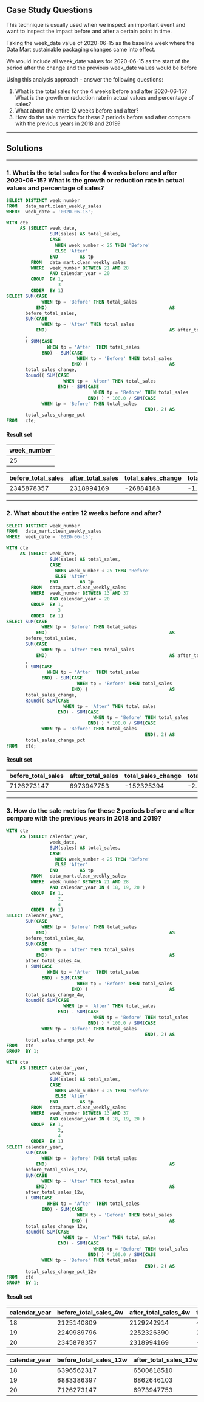 ## Case Study Questions

This technique is usually used when we inspect an important event and want to inspect the impact before and after a certain point in time.

Taking the week_date value of 2020-06-15 as the baseline week where the Data Mart sustainable packaging changes came into effect.

We would include all week_date values for 2020-06-15 as the start of the period after the change and the previous week_date values would be before

Using this analysis approach - answer the following questions:

1. What is the total sales for the 4 weeks before and after 2020-06-15? What is the growth or reduction rate in actual values and percentage of sales?
2. What about the entire 12 weeks before and after?
3. How do the sale metrics for these 2 periods before and after compare with the previous years in 2018 and 2019?

---

## Solutions

---

### 1. What is the total sales for the 4 weeks before and after 2020-06-15? What is the growth or reduction rate in actual values and percentage of sales?

```SQL
SELECT DISTINCT week_number
FROM   data_mart.clean_weekly_sales
WHERE  week_date = '0020-06-15';

WITH cte
     AS (SELECT week_date,
                SUM(sales) AS total_sales,
                CASE
                  WHEN week_number < 25 THEN 'Before'
                  ELSE 'After'
                END        AS tp
         FROM   data_mart.clean_weekly_sales
         WHERE  week_number BETWEEN 21 AND 28
                AND calendar_year = 20
         GROUP  BY 1,
                   3
         ORDER  BY 1)
SELECT SUM(CASE
             WHEN tp = 'Before' THEN total_sales
           END)                                             AS
       before_total_sales,
       SUM(CASE
             WHEN tp = 'After' THEN total_sales
           END)                                             AS after_total_sales
       ,
       ( SUM(CASE
               WHEN tp = 'After' THEN total_sales
             END) - SUM(CASE
                          WHEN tp = 'Before' THEN total_sales
                        END) )                              AS
       total_sales_change,
       Round(( SUM(CASE
                     WHEN tp = 'After' THEN total_sales
                   END) - SUM(CASE
                                WHEN tp = 'Before' THEN total_sales
                              END) ) * 100.0 / SUM(CASE
             WHEN tp = 'Before' THEN total_sales
                                                   END), 2) AS
       total_sales_change_pct
FROM   cte;
```

#### Result set

| week_number |
| ----------- |
| 25          |

| before_total_sales | after_total_sales | total_sales_change | total_sales_change_pct |
| ------------------ | ----------------- | ------------------ | ---------------------- |
| 2345878357         | 2318994169        | \-26884188         | \-1.15                 |

---

### 2. What about the entire 12 weeks before and after?

```sql
SELECT DISTINCT week_number
FROM   data_mart.clean_weekly_sales
WHERE  week_date = '0020-06-15';

WITH cte
     AS (SELECT week_date,
                SUM(sales) AS total_sales,
                CASE
                  WHEN week_number < 25 THEN 'Before'
                  ELSE 'After'
                END        AS tp
         FROM   data_mart.clean_weekly_sales
         WHERE  week_number BETWEEN 13 AND 37
                AND calendar_year = 20
         GROUP  BY 1,
                   3
         ORDER  BY 1)
SELECT SUM(CASE
             WHEN tp = 'Before' THEN total_sales
           END)                                             AS
       before_total_sales,
       SUM(CASE
             WHEN tp = 'After' THEN total_sales
           END)                                             AS after_total_sales
       ,
       ( SUM(CASE
               WHEN tp = 'After' THEN total_sales
             END) - SUM(CASE
                          WHEN tp = 'Before' THEN total_sales
                        END) )                              AS
       total_sales_change,
       Round(( SUM(CASE
                     WHEN tp = 'After' THEN total_sales
                   END) - SUM(CASE
                                WHEN tp = 'Before' THEN total_sales
                              END) ) * 100.0 / SUM(CASE
             WHEN tp = 'Before' THEN total_sales
                                                   END), 2) AS
       total_sales_change_pct
FROM   cte;
```

#### Result set

| before_total_sales | after_total_sales | total_sales_change | total_sales_change_pct |
| ------------------ | ----------------- | ------------------ | ---------------------- |
| 7126273147         | 6973947753        | \-152325394        | \-2.14                 |

---

### 3. How do the sale metrics for these 2 periods before and after compare with the previous years in 2018 and 2019?

```sql
WITH cte
     AS (SELECT calendar_year,
                week_date,
                SUM(sales) AS total_sales,
                CASE
                  WHEN week_number < 25 THEN 'Before'
                  ELSE 'After'
                END        AS tp
         FROM   data_mart.clean_weekly_sales
         WHERE  week_number BETWEEN 21 AND 28
                AND calendar_year IN ( 18, 19, 20 )
         GROUP  BY 1,
                   2,
                   4
         ORDER  BY 1)
SELECT calendar_year,
       SUM(CASE
             WHEN tp = 'Before' THEN total_sales
           END)                                             AS
       before_total_sales_4w,
       SUM(CASE
             WHEN tp = 'After' THEN total_sales
           END)                                             AS
       after_total_sales_4w,
       ( SUM(CASE
               WHEN tp = 'After' THEN total_sales
             END) - SUM(CASE
                          WHEN tp = 'Before' THEN total_sales
                        END) )                              AS
       total_sales_change_4w,
       Round(( SUM(CASE
                     WHEN tp = 'After' THEN total_sales
                   END) - SUM(CASE
                                WHEN tp = 'Before' THEN total_sales
                              END) ) * 100.0 / SUM(CASE
             WHEN tp = 'Before' THEN total_sales
                                                   END), 2) AS
       total_sales_change_pct_4w
FROM   cte
GROUP  BY 1; 
```

```sql
WITH cte
     AS (SELECT calendar_year,
                week_date,
                SUM(sales) AS total_sales,
                CASE
                  WHEN week_number < 25 THEN 'Before'
                  ELSE 'After'
                END        AS tp
         FROM   data_mart.clean_weekly_sales
         WHERE  week_number BETWEEN 13 AND 37
                AND calendar_year IN ( 18, 19, 20 )
         GROUP  BY 1,
                   2,
                   4
         ORDER  BY 1)
SELECT calendar_year,
       SUM(CASE
             WHEN tp = 'Before' THEN total_sales
           END)                                             AS
       before_total_sales_12w,
       SUM(CASE
             WHEN tp = 'After' THEN total_sales
           END)                                             AS
       after_total_sales_12w,
       ( SUM(CASE
               WHEN tp = 'After' THEN total_sales
             END) - SUM(CASE
                          WHEN tp = 'Before' THEN total_sales
                        END) )                              AS
       total_sales_change_12w,
       Round(( SUM(CASE
                     WHEN tp = 'After' THEN total_sales
                   END) - SUM(CASE
                                WHEN tp = 'Before' THEN total_sales
                              END) ) * 100.0 / SUM(CASE
             WHEN tp = 'Before' THEN total_sales
                                                   END), 2) AS
       total_sales_change_pct_12w
FROM   cte
GROUP  BY 1;
```

#### Result set

| calendar_year | before_total_sales_4w | after_total_sales_4w | total_sales_change_4w | total_sales_change_pct_4w |
| ------------- | --------------------- | -------------------- | --------------------- | ------------------------- |
| 18            | 2125140809            | 2129242914           | 4102105               | 0.19                      |
| 19            | 2249989796            | 2252326390           | 2336594               | 0.10                      |
| 20            | 2345878357            | 2318994169           | \-26884188            | \-1.15                    |

| calendar_year | before_total_sales_12w | after_total_sales_12w | total_sales_change_12w | total_sales_change_pct_12w |
| ------------- | ---------------------- | --------------------- | ---------------------- | -------------------------- |
| 18            | 6396562317             | 6500818510            | 104256193              | 1.63                       |
| 19            | 6883386397             | 6862646103            | \-20740294             | \-0.30                     |
| 20            | 7126273147             | 6973947753            | \-152325394            | \-2.14                     |

